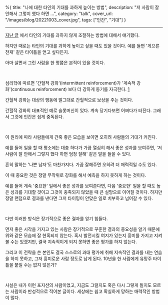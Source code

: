 %{
title: "나에 대한 타인의 기대를 과하게 높이는 방법",
description: "저 사람이 잘 안해서 그렇지 했다 하면 ...",
category: "talk",
cover_url: "/images/blog/20221003_cover.jpg",
tags: ["인간", "기대"]
}

---

[지난 글](./how_to_control_other%27s_expectation_of_you) 에서 타인의 기대를 과하지 않게 조절하는 방법에 대해서 얘기했다.

하지만 때로는 타인의 기대를 과하게 높이고 싶을 때도 있을 것이다. 예를 들면 '게으른 천재' 같은 타이틀을 얻고 싶다든지.

아마 살면서 그런 사람을 한 명쯤은 본적이 있을 것이다.

<br>

심리학에 따르면 '간헐적 강화'(intermittent reinforcement)가 '계속적 강화'(continuous reinforcement) 보다 더 강하게 동기를 자극한다. [1](https://www.techtarget.com/whatis/definition/intermittent-reinforcement)

간헐적 강화는 대상의 행동에 말그대로 간헐적으로 보상을 주는 것이다.

간헐적 강화의 대표적인 예로 슬롯머신이 있다. 계속 당기다보면 어쩌다가 터진다. 그래서 그것에 인간은 쉽게 중독된다.

<br>

이 원리에 따라 사람들에게 간혹 좋은 모습을 보이면 오히려 사람들의 기대가 커진다.

예를 들어 일을 할 때 평소에는 대충 하다가 가끔 열심히 해서 좋은 성과를 보여주면, '저 사람이 잘 안해서 그렇지 했다 하면 엄청 잘해' 같은 말을 들을 수 있다.

흔히 말하는 '나쁜 남자'도 마찬가지다. 가끔 잘해주면 오히려 더 매력적일 수도 있다.

이 때 중요한 것은 정말 무작위로 강화를 해서 예측을 하지 못하게 하는 것이다.

예를 들어 계속 '중요한' 일에서 좋은 성과를 보여준다면, 다음 '중요한' 일을 할 때도 높은 성과를 기대할 것이고 그것이 충족되지 않았을 때 큰 실망으로 이어질 것이다. 하지만 정말 랜덤으로 결과를 낸다면 그저 타이밍이 안맞은 일로 치부하고 넘어갈 수 있다.

<br>

다만 이러한 방식은 장기적으로 좋은 결과를 얻기 힘들다.

먼저 좋은 시각을 가지고 있는 사람은 장기적으로 꾸준한 결과의 중요성을 알기 때문에 위와 같은 모습에 잘 현혹되지 않는다. 혹시 발전시킬 여지가 있는지 흥미를 가지고 지켜볼 수는 있겠지만, 결국 지속적이게 되지 못하면 좋은 평가를 하지 않는다.

그리고 이 전략을 쓴 본인도 결국 스스로의 과대 평가에 취해 지속적인 결과를 내는 연습을 하지 못하고, 그저 흥미로운 사람 정도로 남게 된다. 10년을 한 사람에게 유망주 타이틀을 붙일 수는 없지 않은가?

<br>

사실은 내가 이런 포지션의 사람이었고, 지금도 그럴지도 혹은 다시 그렇게 될지도 모르는 사람이라 반성적으로 적어본 글이다. 세상에는 쉽고 확실하게 망하는 매력적인 방법이 많다.
